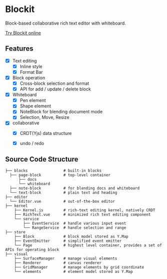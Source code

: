 # Blockit

Block-based collaborative rich text editor with whiteboard.

[Try Blockit online](https://lzlme.github.io/Blockit/) 

## Features
- [x] Text editing
  - [x] Inline style
  - [x] Format Bar
- [x] Block operation
  - [x] Cross-block selection and format
  - [x] API for add / update / delete block
- [x] Whiteboard
  - [x] Pen element
  - [x] Shape element
  - [x] NoteBlock for blending document mode
  - [x] Selection, Move, Resize
- [x] collaborative
  - [x] CRDT(Yjs) data structure
  - [x] undo / redo


## Source Code Structure
```
├── blocks                # built-in blocks
  ├── page-block          # top-level container
      ├── docs
      └── whiteboard
  ├── note-block          # for blending docs and whiteboard
  └── text-block          # plain text and heading
├── editor
  └── Editor.vue          # out-of-the-box editor
├── kernel
    ├── Kernel.js         # rich-text editing kernel, natively CRDT
    ├── RichText.vue      # minimized rich text editing component
    └── service
        ├── EventService  # handle various input event
        └── RangeService  # handle selection and range
├── store
    ├── Block             # block model stored as Y.Map
    ├── EventEmitter      # simplified event emitter
    └── Page              # highest level container, provides a set of APIs for operating block
├── visual
    ├── SurfaceManager    # manage visual elements
    ├── Renderer          # canvas renderer
    ├── GridManager       # manage elements by grid coordinate
    └── elements          # element model stored as Y.Map
```
